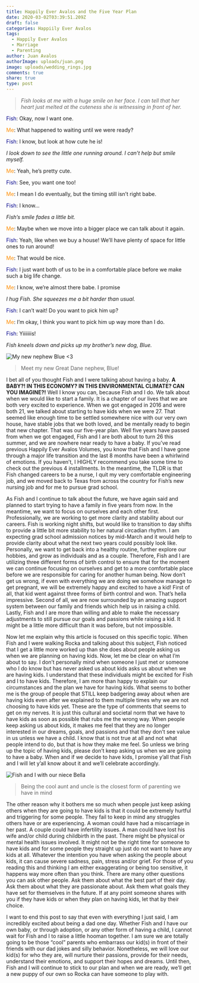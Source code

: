 ```yaml
---
title: Happily Ever Avalos and the Five Year Plan
date: 2020-03-02T03:39:51.209Z
draft: false
categories: Happiily Ever Avalos
tags:
  - Happily Ever Avalos
  - Marriage
  - Parenting
author: Juan Avalos
authorImage: uploads/juan.png
image: uploads/wedding_rings.jpg
comments: true
share: true
type: post
---
```

> *Fish looks at me with a huge smile on her face. I can tell that her heart just melted at the cuteness she is witnessing in front of her.*

<span style="color:darkblue">Fish</span>: Okay, now I want one.

<span style="color:darkorange">Me</span>: What happened to waiting until we were ready?

<span style="color:darkblue">Fish</span>: I know, but look at how cute he is!

*I look down to see the little one running around. I can’t help but smile myself.*

<span style="color:darkorange">Me</span>: Yeah, he’s pretty cute.

<span style="color:darkblue">Fish</span>: See, you want one too!

<span style="color:darkorange">Me</span>: I mean I do eventually, but the timing still isn’t right babe.

<span style="color:darkblue">Fish</span>: I know…

*Fish’s smile fades a little bit.*

<span style="color:darkorange">Me</span>: Maybe when we move into a bigger place we can talk about it again.

<span style="color:darkblue">Fish</span>: Yeah, like when we buy a house! We’ll have plenty of space for little ones to run around!

<span style="color:darkorange">Me</span>: That would be nice.

<span style="color:darkblue">Fish</span>: I just want both of us to be in a comfortable place before we make such a big life change.

<span style="color:darkorange">Me</span>: I know, we’re almost there babe. I promise

*I hug Fish. She squeezes me a bit harder than usual.*

<span style="color:darkblue">Fish</span>: I can’t wait! Do you want to pick him up?

<span style="color:darkorange">Me</span>: I’m okay, I think you want to pick him up way more than I do.

<span style="color:darkblue">Fish</span>: Yiiiiiiis!

*Fish kneels down and picks up my brother’s new dog, Blue.*



![My new nephew Blue <3](/uploads/blue_puppy.jpg "My new nephew Blue <3")

> Meet my new Great Dane nephew, Blue! 

I bet all of you thought Fish and I were talking about having a baby. **A BABY?! IN THIS ECONOMY? IN THIS ENVIRONMENTAL CLIMATE? CAN YOU IMAGINE?!** Well I know you can, because Fish and I do. We talk about when we would like to start a family. It is a chapter of our lives that we are both very excited to experience. When we got engaged in 2016 and were both 21, we talked about starting to have kids when we were 27. That seemed like enough time to be settled somewhere nice with our very own house, have stable jobs that we both loved, and be mentally ready to begin that new chapter. That was our five-year plan. Well five years have passed from when we got engaged, Fish and I are both about to turn 26 this summer, and we are nowhere near ready to have a baby. If you’ve read previous Happily Ever Avalos Volumes, you know that Fish and I have gone through a major life transition and the last 8 months have been a whirlwind of emotions. If you haven’t, I HIGHLY recommend you take some time to check out the previous 4 installments. In the meantime, the TLDR is that Fish changed careers to be a nurse, I quit my very comfortable engineering job, and we moved back to Texas from across the country for Fish’s new nursing job and for me to pursue grad school.

As Fish and I continue to talk about the future, we have again said and planned to start trying to have a family in five years from now. In the meantime, we want to focus on ourselves and each other first. Professionally, we are working to get more clarity and stability about our careers. Fish is working night shifts, but would like to transition to day shifts to provide a little bit more stability to her natural circadian rhythm. I am expecting grad school admission notices by mid-March and it would help to provide clarity about what the next two years could possibly look like. Personally, we want to get back into a healthy routine, further explore our hobbies, and grow as individuals and as a couple. Therefore, Fish and I are utilizing three different forms of birth control to ensure that for the moment we can continue focusing on ourselves and get to a more comfortable place before we are responsible for caring for another human being. Now don’t get us wrong, if even with everything we are doing we somehow manage to get pregnant, we will be extremely happy and excited to have a kid! First of all, that kid went against three forms of birth control and won. That’s hella impressive. Second of all, we are now surrounded by an amazing support system between our family and friends which help us in raising a child. Lastly, Fish and I are more than willing and able to make the necessary adjustments to still pursue our goals and passions while raising a kid. It might be a little more difficult than it was before, but not impossible. 

Now let me explain why this article is focused on this specific topic. When Fish and I were walking Rocka and talking about this subject, Fish noticed that I get a little more worked up than she does about people asking us when we are planning on having kids. Now, let me be clear on what I’m about to say. I don’t personally mind when someone I just met or someone who I do know but has never asked us about kids asks us about when we are having kids. I understand that these individuals might be excited for Fish and I to have kids. Therefore, I am more than happy to explain our circumstances and the plan we have for having kids. What seems to bother me is the group of people that STILL keep badgering away about when are having kids even after we explained to them multiple times why we are not choosing to have kids yet. These are the type of comments that seems to get on my nerves. It is just this cultural and societal norm that we have to have kids as soon as possible that rubs me the wrong way. When people keep asking us about kids, it makes me feel that they are no longer interested in our dreams, goals, and passions and that they don’t see value in us unless we have a child. I know that is not true at all and not what people intend to do, but that is how they make me feel. So unless we bring up the topic of having kids, please don’t keep asking us when we are going to have a baby. When and if we decide to have kids, I promise y’all that Fish and I will let y’all know about it and we’ll celebrate accordingly.



![Fish and I with our niece Bella](/uploads/juan_fish_bella.jpg "Fish and I with our niece Bella")

> Being the cool aunt and uncle is the closest form of parenting we have in mind

The other reason why it bothers me so much when people just keep asking others when they are going to have kids is that it could be extremely hurtful and triggering for some people. They fail to keep in mind any struggles others have or are experiencing. A woman could have had a miscarriage in her past. A couple could have infertility issues. A man could have lost his wife and/or child during childbirth in the past. There might be physical or mental health issues involved. It might not be the right time for someone to have kids and for some people they straight up just do not want to have any kids at all. Whatever the intention you have when asking the people about kids, it can cause severe sadness, pain, stress and/or grief. For those of you reading this and thinking I am either exaggerating or being too sensitive, it happens way more often than you think. There are many other questions you can ask other people. Ask them about what the best part of their day. Ask them about what they are passionate about. Ask them what goals they have set for themselves in the future. If at any point someone shares with you if they have kids or when they plan on having kids, let that by their choice.

I want to end this post to say that even with everything I just said, I am incredibly excited about being a dad one day. Whether Fish and I have our own baby, or through adoption, or any other form of having a child, I cannot wait for Fish and I to raise a little hooman together. I am sure we are totally going to be those “cool” parents who embarrass our kid(s) in front of their friends with our dad jokes and silly behavior. Nonetheless, we will love our kid(s) for who they are, will nurture their passions, provide for their needs, understand their emotions, and support their hopes and dreams. Until then, Fish and I will continue to stick to our plan and when we are ready, we’ll get a new puppy of our own so Rocka can have someone to play with.

